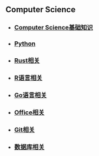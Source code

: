 ## Computer Science

- ### [Computer Science基础知识 ](./cs基础知识/) 

- ### [Python](./Python/) 

- ### [Rust相关](./Rust/)

- ### [R语言相关](./R语言学习笔记/) 

- ### [Go语言相关](./Go语言相关/) 

- ### [Office相关](./Office相关/) 

- ### [Git相关](./Git相关/) 

- ### [数据库相关](./数据库相关/) 